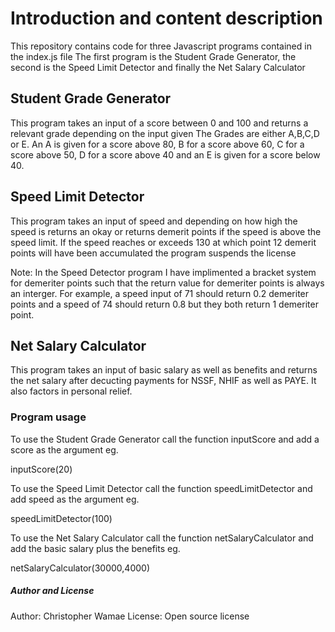 # Introduction and content description
 This repository contains code for three Javascript programs contained in the 
 index.js file
 The first program is the Student Grade Generator, the second is the Speed Limit 
 Detector and finally the Net Salary Calculator

## Student Grade Generator
This program takes an input of a score between 0 and 100 and returns a relevant grade depending on the input given
The Grades are either A,B,C,D or E. An A is given for a score above 80, B for a score above 60, C for a score above 50, D for a score above 40 and an E is given for a score below 40.

## Speed Limit Detector
This program takes an input of speed and depending on how high the speed is returns an okay or returns demerit points if the speed is above the speed limit.
If the speed reaches or exceeds 130 at which point 12 demerit points will have been accumulated the program suspends the license

Note: In the Speed Detector program I have implimented a bracket system for demeriter points such that the return value for demeriter points is always an interger. For example, a speed input of 71 should return 0.2 demeriter points and a speed of 74 should return 0.8 but they both return 1 demeriter point.

## Net Salary Calculator 
This program takes an input of basic salary as well as benefits and returns the net salary after decucting payments for NSSF, NHIF as well as PAYE. It also factors in personal relief.

###  Program usage
To use the Student Grade Generator call the function inputScore and add a score as the argument eg.

inputScore(20)

To use the Speed Limit Detector call the function speedLimitDetector and add speed as the argument eg.

speedLimitDetector(100)

To use the Net Salary Calculator call the function netSalaryCalculator and add the basic salary plus the benefits eg.

netSalaryCalculator(30000,4000)

##### Author and License
 Author: Christopher Wamae
 License: Open source license
